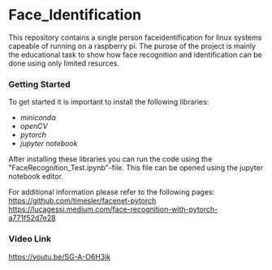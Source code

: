 # Face_Identification
This repository contains a single person faceidentification for linux systems capeable of running on a raspberry pi.
The purose of the project is mainly the educational task to show how face recognition and identification can be done using only limited resurces.

### Getting Started
To get started it is important to install the following libraries:  

  - *miniconda*  
  - *openCV*  
  - *pytorch*  
  - *jupyter notebook*    

After installing these libraries you can run the code using the "FaceRecognition_Test.ipynb"-file.
This file can be opened using the jupyter notebook editor.

For additional information please refer to the following pages:  
https://github.com/timesler/facenet-pytorch
https://lucagessi.medium.com/face-recognition-with-pytorch-a771f52d7e28

### Video Link
https://youtu.be/SG-A-O6H3jk


